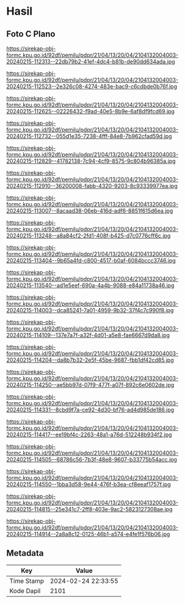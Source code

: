 # Hasil

## Foto C Plano

https://sirekap-obj-formc.kpu.go.id/92df/pemilu/pdpr/21/04/13/20/04/2104132004003-20240215-112313--22db79b2-41ef-4dc4-b81b-de90dd634ada.jpg

https://sirekap-obj-formc.kpu.go.id/92df/pemilu/pdpr/21/04/13/20/04/2104132004003-20240215-112523--2e326c08-4274-483e-bac9-c6cdbde0b76f.jpg

https://sirekap-obj-formc.kpu.go.id/92df/pemilu/pdpr/21/04/13/20/04/2104132004003-20240215-112625--02226432-f9ad-40e5-8b9e-6af8df9fcd69.jpg

https://sirekap-obj-formc.kpu.go.id/92df/pemilu/pdpr/21/04/13/20/04/2104132004003-20240215-112732--055d1e35-7238-4fff-84e8-7b962cfad59d.jpg

https://sirekap-obj-formc.kpu.go.id/92df/pemilu/pdpr/21/04/13/20/04/2104132004003-20240215-112829--41782138-7c94-4cf9-8575-9c804b96385a.jpg

https://sirekap-obj-formc.kpu.go.id/92df/pemilu/pdpr/21/04/13/20/04/2104132004003-20240215-112910--36200008-fabb-4320-9203-8c93339977ea.jpg

https://sirekap-obj-formc.kpu.go.id/92df/pemilu/pdpr/21/04/13/20/04/2104132004003-20240215-113007--8acaad38-06eb-416d-adf6-8851f615d6ea.jpg

https://sirekap-obj-formc.kpu.go.id/92df/pemilu/pdpr/21/04/13/20/04/2104132004003-20240215-113248--a8a84cf2-2fd1-408f-b425-d7c0776cff6c.jpg

https://sirekap-obj-formc.kpu.go.id/92df/pemilu/pdpr/21/04/13/20/04/2104132004003-20240215-113404--9b65a4fd-c800-4517-b0af-6084bccc3746.jpg

https://sirekap-obj-formc.kpu.go.id/92df/pemilu/pdpr/21/04/13/20/04/2104132004003-20240215-113540--ad1e5eef-690a-4a4b-9088-e84a11738a46.jpg

https://sirekap-obj-formc.kpu.go.id/92df/pemilu/pdpr/21/04/13/20/04/2104132004003-20240215-114003--dca85241-7a01-4959-9b32-37f4c7c990f8.jpg

https://sirekap-obj-formc.kpu.go.id/92df/pemilu/pdpr/21/04/13/20/04/2104132004003-20240215-114109--137e7a7f-a32f-4d01-a5e8-fae6667d9da8.jpg

https://sirekap-obj-formc.kpu.go.id/92df/pemilu/pdpr/21/04/13/20/04/2104132004003-20240215-114204--da8b7b32-2e5f-45be-9687-fbb1df42cd85.jpg

https://sirekap-obj-formc.kpu.go.id/92df/pemilu/pdpr/21/04/13/20/04/2104132004003-20240215-114250--ae5bb97d-07f9-477f-a07f-892c6e0602de.jpg

https://sirekap-obj-formc.kpu.go.id/92df/pemilu/pdpr/21/04/13/20/04/2104132004003-20240215-114331--8cbd9f7a-ce92-4d30-bf76-ad4d985de186.jpg

https://sirekap-obj-formc.kpu.go.id/92df/pemilu/pdpr/21/04/13/20/04/2104132004003-20240215-114417--ee19bf4c-2263-48a1-a76d-512248b934f2.jpg

https://sirekap-obj-formc.kpu.go.id/92df/pemilu/pdpr/21/04/13/20/04/2104132004003-20240215-114505--68786c56-7b3f-48e8-9607-b33775b54acc.jpg

https://sirekap-obj-formc.kpu.go.id/92df/pemilu/pdpr/21/04/13/20/04/2104132004003-20240215-114550--1bba3d58-9e44-476f-b3ea-cf8eeaf1757f.jpg

https://sirekap-obj-formc.kpu.go.id/92df/pemilu/pdpr/21/04/13/20/04/2104132004003-20240215-114815--25e341c7-2ff8-403e-9ac2-5823127308ae.jpg

https://sirekap-obj-formc.kpu.go.id/92df/pemilu/pdpr/21/04/13/20/04/2104132004003-20240215-114914--2a8a8c12-0125-46b1-a574-e4fe1f576b06.jpg


## Metadata

| Key        | Value               |
| ---------- | ------------------- |
| Time Stamp | 2024-02-24 22:33:55 |
| Kode Dapil | 2101                |



